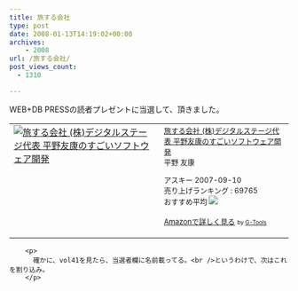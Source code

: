 ```yaml
---
title: 旅する会社
type: post
date: 2008-01-13T14:19:02+00:00
archives:
    - 2008
url: /旅する会社/
post_views_count:
  - 1310

---
```

WEB+DB PRESSの読者プレゼントに当選して、頂きました。

<table cellpadding="5" border="0">
  <tr>
    <td valign="top">
      <a href="http://www.amazon.co.jp/exec/obidos/ASIN/4756149979/konnokiyotaka-22/ref=nosim/" target="_blank"><img alt="旅する会社 (株)デジタルステージ代表 平野友康のすごいソフトウェア開発" src="https://i0.wp.com/ecx.images-amazon.com/images/I/21gw0dmpCdL.jpg" border="0" data-recalc-dims="1" /></a>
    </td>
    <td valign="top">
      <font size="-1"><a href="http://www.amazon.co.jp/gp/redirect.html%3FASIN=4756149979%26tag=konnokiyotaka-22%26lcode=xm2%26cID=2025%26ccmID=165953%26location=/o/ASIN/4756149979%253FSubscriptionId=0G91FPYVW6ZGWBH4Y9G2" target="_blank">旅する会社 (株)デジタルステージ代表 平野友康のすごいソフトウェア開発</a><img height="1" alt="" src="http://www.assoc-amazon.jp/e/ir?t=konnokiyotaka-22&l=ur2&o=9" width="1" border="0" /><br />平野 友康 </p>
      <p>
        アスキー 2007-09-10<br />売り上げランキング : 69765<br />おすすめ平均 <img src="https://i1.wp.com/g-images.amazon.com/images/G/01/detail/stars-5-0.gif" data-recalc-dims="1" />
      </p>
      <p>
        <a href="http://www.amazon.co.jp/gp/redirect.html%3FASIN=4756149979%26tag=konnokiyotaka-22%26lcode=xm2%26cID=2025%26ccmID=165953%26location=/o/ASIN/4756149979%253FSubscriptionId=0G91FPYVW6ZGWBH4Y9G2" target="_blank">Amazonで詳しく見る</a></font> <font size="-2">by <a href="http://www.goodpic.com/mt/aws/index.html">G-Tools</a></font></td> </tr> </tbody> </table> 
        
        <p>
          確かに、vol41を見たら、当選者欄に名前載ってる。<br />というわけで、次はこれを割り込み。
        </p>